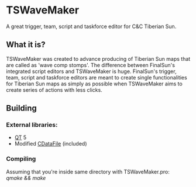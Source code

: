 # TSWaveMaker
A great trigger, team, script and taskforce editor for C&amp;C Tiberian Sun.

## What it is?
TSWaveMaker was created to advance producing of Tiberian Sun maps that are called as 'wave comp stomps'.
The difference between FinalSun's integrated script editors and TSWaveMaker is huge. FinalSun's trigger, team, script 
and taskforce editors are meant to create single functionalities for Tiberian Sun maps as simply as possible
when TSWaveMaker aims to create series of actions with less clicks.

## Building
### External libraries:
* [QT](http://www.qt.io/) 5
* Modified [CDataFile](http://www.codeguru.com/cpp/data/data-misc/inifiles/article.php/c4583/Handle-Configuration-Files-Using-a--Portable-ClassmdashCDataFile.htm) (included)

### Compiling
Assuming that you're inside same directory with TSWaveMaker.pro:
<br>
<i>qmake && make<i/>
